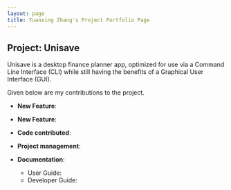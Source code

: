```yaml
---
layout: page
title: Yuanxing Zhang's Project Portfolio Page
---
```


## Project: Unisave

Unisave is a desktop finance planner app, optimized for use via a Command Line Interface (CLI) while still having
the benefits of a Graphical User Interface (GUI).

Given below are my contributions to the project.

* **New Feature**: 

* **New Feature**: 

* **Code contributed**: 

* **Project management**:

* **Documentation**:
  * User Guide:
  * Developer Guide:
